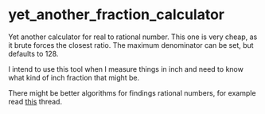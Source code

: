 # yet_another_fraction_calculator

Yet another calculator for real to rational number.
This one is very cheap, as it brute forces the closest ratio.
The maximum denominator can be set, but defaults to 128.

I intend to use this tool when I measure things in inch and need to know what
kind of inch fraction that might be.

There might be better algorithms for findings rational numbers, for example read
[this](https://stackoverflow.com/questions/4385580/finding-the-closest-integer-fraction-to-a-given-random-real) thread.

